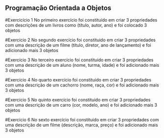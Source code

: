 ## Programação Orientada a Objetos

#Exercicício 1
No primeiro exercício foi constituído em criar 3 propriedades com descrições de um livros como (título, autor, ano) e foi colocado 3 objetos

#Exercício 2
No segundo exercício foi constituido em criar 3 propriedades com uma descrição de um filme (título, diretor, ano de lançamento) e foi adicionado mais 3 objetos

#Exercício 3
No terceiro exercício foi constituido em criar 3 propriedades com uma descrição de um aluno (nome, turma, idade) e foi adicionado mais 3 objetos

#Exercício 4
No quarto exercício foi constituido em criar 3 propriedades com uma descrição de um cachorro (nome, raça, cor) e foi adicionado mais 3 objetos

#Exercício 5
No quinto exercício foi constituido em criar 3 propriedades com uma descrição de um carro  (cor, modelo, ano) e foi adicionado mais 3 objetos

#Exercício 6
No sexto exercício foi constituido em criar 3 propriedades com uma descrição de um filme (descrição, marca, preço) e foi adicionado mais 3 objetos

